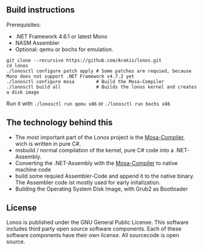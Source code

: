 ## Build instructions

Prerequisites:
- .NET Framework 4.6.1 or latest Mono
- NASM Assembler
- Optional: qemu or bochs for emulation.


```
git clone --recursive https://github.com/Arakis/lonos.git
cd lonos 
./lonosctl configure patch apply # Some patches are requied, because Mono does not support .NET Framework v4.7.2 yet
./lonosctl configure mosa        # Build the Mosa-Compiler
./lonosctl build all             # Builds the lonos kernel and creates a disk image
```
Run it with `./lonosctl run qemu x86` or `./lonosctl run bochs x86`

## The technology behind this

- The most important part of the Lonos project is the [Mosa-Compiler](https://github.com/mosa/MOSA-Project), wich is written in pure C#.
- msbuild / normal compilation of the kernel, pure C# code into a .NET-Assembly.
- Converting the .NET-Assembly with the [Mosa-Compiler](https://github.com/mosa/MOSA-Project) to native machine code
- build some requied Assembler-Code  and append it to the native binary. The Assembler code ist mostly used for early initalization.
- Building the Operating System Disk Image, with Grub2 as Bootloader

## License
Lonos is published under the GNU General Public License. This software includes third party open source software components. Each of these software components have their own license. All sourcecode is open source.
